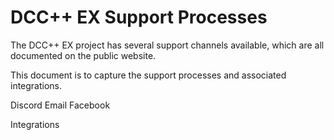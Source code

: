 # DCC++ EX Support Processes

The DCC++ EX project has several support channels available, which are all documented on the public website.

This document is to capture the support processes and associated integrations.

Discord
Email
Facebook

Integrations
